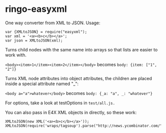 # ringo-easyxml

One way converter from XML to JSON. Usage:

    var {XMLtoJSON} = require("easyxml");
    var xml = '<a><b>c</b></a>';
    var json = XMLtoJSON(xml);

Turns child nodes with the same name into arrays so that lists are easier
to work with.

`<body><item>1</item><item>2</item></body>` becomes `body: {item: ["1", "2"]}`
     
Turns XML node attributes into object attributes,
the children are placed inside a special attribute named "_":

`<body a="a">whatever</body>` becomes `body: {_a: "a", _: "whatever"}`

For options, take a look at testOptions in `test/all.js.`

You can also pass in E4X XML objects in directly, so these work:

    XMLtoJSON(new XML('<a><b>c</b></a>'));
    XMLtoJSON(require('wraps/tagsoup').parse("http://news.ycombinator.com/"));

